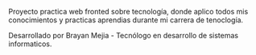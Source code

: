 Proyecto practica web fronted sobre tecnología, donde aplico todos mis conocimientos y practicas aprendias durante mi carrera de tenoclogía.

Desarrollado por Brayan Mejia - Tecnólogo en desarrollo de sistemas informaticos.
